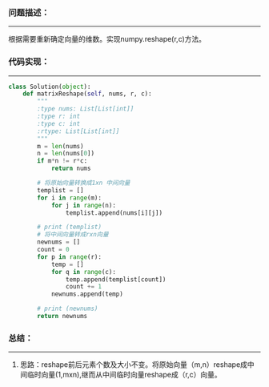 ### 问题描述：
***
根据需要重新确定向量的维数。实现numpy.reshape(r,c)方法。
### 代码实现：
***
```python
class Solution(object):
    def matrixReshape(self, nums, r, c):
        """
        :type nums: List[List[int]]
        :type r: int
        :type c: int
        :rtype: List[List[int]]
        """
        m = len(nums)
        n = len(nums[0])
        if m*n != r*c:
            return nums

        # 将原始向量转换成1xn 中间向量
        templist = []
        for i in range(m):
            for j in range(n):
                templist.append(nums[i][j])

        # print (templist)
        # 将中间向量转成rxn向量
        newnums = []
        count = 0
        for p in range(r):
            temp = []
            for q in range(c):
                temp.append(templist[count])
                count += 1
            newnums.append(temp)

        # print (newnums)
        return newnums

```
### 总结：
***
1. 思路：reshape前后元素个数及大小不变。将原始向量（m,n）reshape成中间临时向量(1,mxn),继而从中间临时向量reshape成（r,c）向量。
